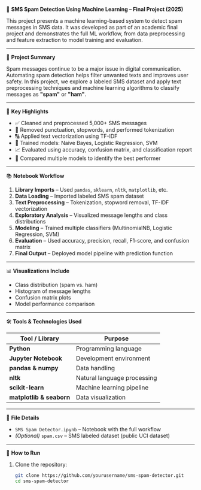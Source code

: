 📱 **SMS Spam Detection Using Machine Learning – Final Project (2025)**

This project presents a machine learning-based system to detect spam messages in SMS data. It was developed as part of an academic final project and demonstrates the full ML workflow, from data preprocessing and feature extraction to model training and evaluation.

---

📝 **Project Summary**

Spam messages continue to be a major issue in digital communication. Automating spam detection helps filter unwanted texts and improves user safety. In this project, we explore a labeled SMS dataset and apply text preprocessing techniques and machine learning algorithms to classify messages as **"spam"** or **"ham"**.

---

📌 **Key Highlights**

- ✅ Cleaned and preprocessed 5,000+ SMS messages  
- 🧹 Removed punctuation, stopwords, and performed tokenization  
- 🔠 Applied text vectorization using TF-IDF  
- 🧠 Trained models: Naive Bayes, Logistic Regression, SVM  
- 📈 Evaluated using accuracy, confusion matrix, and classification report  
- 🧪 Compared multiple models to identify the best performer

---

📚 **Notebook Workflow**

1. **Library Imports** – Used `pandas`, `sklearn`, `nltk`, `matplotlib`, etc.  
2. **Data Loading** – Imported labeled SMS spam dataset  
3. **Text Preprocessing** – Tokenization, stopword removal, TF-IDF vectorization  
4. **Exploratory Analysis** – Visualized message lengths and class distributions  
5. **Modeling** – Trained multiple classifiers (MultinomialNB, Logistic Regression, SVM)  
6. **Evaluation** – Used accuracy, precision, recall, F1-score, and confusion matrix  
7. **Final Output** – Deployed model pipeline with prediction function

---

📊 **Visualizations Include**

- Class distribution (spam vs. ham)  
- Histogram of message lengths  
- Confusion matrix plots  
- Model performance comparison

---

🛠️ **Tools & Technologies Used**

| Tool / Library | Purpose |
|----------------|---------|
| **Python** | Programming language |
| **Jupyter Notebook** | Development environment |
| **pandas & numpy** | Data handling |
| **nltk** | Natural language processing |
| **scikit-learn** | Machine learning pipeline |
| **matplotlib & seaborn** | Data visualization |

---

🧾 **File Details**

- `SMS Spam Detector.ipynb` – Notebook with the full workflow  
- *(Optional)* `spam.csv` – SMS labeled dataset (public UCI dataset)

---

🚀 **How to Run**

1. Clone the repository:
   ```bash
   git clone https://github.com/yourusername/sms-spam-detector.git
   cd sms-spam-detector
